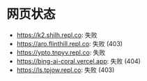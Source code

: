 # 网页状态
- https://k2.shilh.repl.co: 失败
- https://aro.flinthill.repl.co: 失败 (403)
- https://ypto.tnpyv.repl.co: 失败
- https://bing-ai-coral.vercel.app: 失败 (404)
- https://ls.tpjow.repl.co: 失败 (403)
